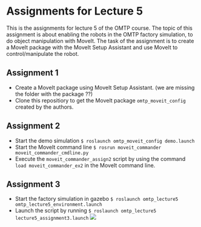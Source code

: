 # Assignments for Lecture 5
This is the assignments for lecture 5 of the OMTP course. The topic of this assignment is about enabling the robots in the OMTP factory simulation, to do object manipulation with MoveIt. The task of the assignment is to create a MoveIt package with the MoveIt Setup Assistant and use MoveIt to control/manipulate the robot. 


## Assignment 1
* Create a MoveIt package using MoveIt Setup Assistant. (we are missing the folder with the package ??)
* Clone this repositiory to get the MoveIt package `omtp_moveit_config` created by the authors.


## Assignment 2
* Start the demo simulation `$ roslaunch omtp_moveit_config demo.launch`
* Start the MoveIt command line `$ rosrun moveit_commander moveit_commander_cmdline.py`
* Execute the `moveit_commander_assign2` script by using the command `load moveit_commander_ex2` in the MoveIt command line.

## Assignment 3
* Start the factory simulation in gazebo `$ roslaunch omtp_lecture5 omtp_lecture5_environment.launch`
* Launch the script by running `$ roslaunch omtp_lecture5 lecture5_assignment3.launch`
![](gifs/assignment3.gif)


